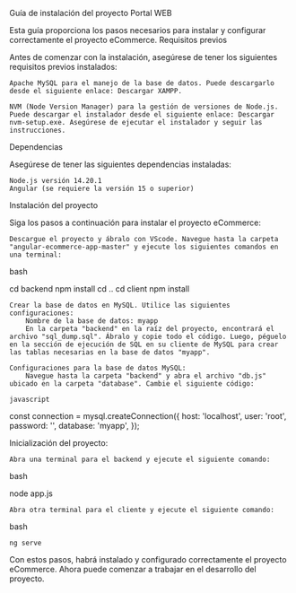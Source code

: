 Guía de instalación del proyecto Portal WEB

Esta guía proporciona los pasos necesarios para instalar y configurar correctamente el proyecto eCommerce.
Requisitos previos

Antes de comenzar con la instalación, asegúrese de tener los siguientes requisitos previos instalados:

    Apache MySQL para el manejo de la base de datos. Puede descargarlo desde el siguiente enlace: Descargar XAMPP.

    NVM (Node Version Manager) para la gestión de versiones de Node.js. Puede descargar el instalador desde el siguiente enlace: Descargar nvm-setup.exe. Asegúrese de ejecutar el instalador y seguir las instrucciones.

Dependencias

Asegúrese de tener las siguientes dependencias instaladas:

    Node.js versión 14.20.1
    Angular (se requiere la versión 15 o superior)

Instalación del proyecto

Siga los pasos a continuación para instalar el proyecto eCommerce:

    Descargue el proyecto y ábralo con VScode. Navegue hasta la carpeta "angular-ecommerce-app-master" y ejecute los siguientes comandos en una terminal:

bash

cd backend
npm install
cd ..
cd client
npm install

    Crear la base de datos en MySQL. Utilice las siguientes configuraciones:
        Nombre de la base de datos: myapp
        En la carpeta "backend" en la raíz del proyecto, encontrará el archivo "sql_dump.sql". Ábralo y copie todo el código. Luego, péguelo en la sección de ejecución de SQL en su cliente de MySQL para crear las tablas necesarias en la base de datos "myapp".

    Configuraciones para la base de datos MySQL:
        Navegue hasta la carpeta "backend" y abra el archivo "db.js" ubicado en la carpeta "database". Cambie el siguiente código:

    javascript

const connection = mysql.createConnection({
  host: 'localhost',
  user: 'root',
  password: '',
  database: 'myapp',
});

Inicialización del proyecto:

    Abra una terminal para el backend y ejecute el siguiente comando:

bash

node app.js

    Abra otra terminal para el cliente y ejecute el siguiente comando:

bash

    ng serve

Con estos pasos, habrá instalado y configurado correctamente el proyecto eCommerce. Ahora puede comenzar a trabajar en el desarrollo del proyecto.
